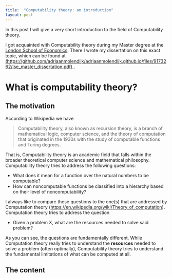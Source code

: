 ```yaml
---
title:  "Computability theory: an introduction"
layout: post
---
```


In this post I will give a very short introduction to the field of Computability theory.


I got acquainted with Computability theory during my Master degree at the [London School of Economics](https://www.lse.ac.uk/). There I wrote my dissertation on this exact topic, which can be found at [(https://github.com/adriaanmolendijk/adriaanmolendijk.github.io/files/9173262/lse_master_dissertation.pdf)
]((https://github.com/adriaanmolendijk/adriaanmolendijk.github.io/files/9173262/lse_master_dissertation.pdf)
).

# What is computability theory?

## The motivation

According to Wikipedia we have

> Computability theory, also known as recursion theory, is a branch of mathematical logic, computer science, and the theory of computation that originated in the 1930s with the study of computable functions and Turing degrees.

That is, Computability theory is an academic field that falls within the broader theoretical computer science and mathematical philosophy. Computability theory tries to address the following questions:
- What does it mean for a function over the natural numbers to be computable?
- How can noncomputable functions be classified into a hierarchy based on their level of noncomputability?

I always like to compare these questions to the one(s) that are addressed by Computation theory (https://en.wikipedia.org/wiki/Theory_of_computation). Computation theory tries to address the question
- Given a problem X, what are the resources needed to solve said problem?

As you can see, the questions are fundamentally different. While Computation theory really tries to understand the **resources** needed to solve a problem (often optimally), Computability theory tries to understand the fundamental limitations of what can be computed at all.

## The content
